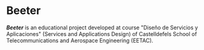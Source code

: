 # Beeter
_**Beeter**_ is an educational project developed at course "Diseño de Servicios y Aplicaciones" (Services and Applications Design) of
 Castelldefels School of Telecommunications and Aerospace Engineering (EETAC).